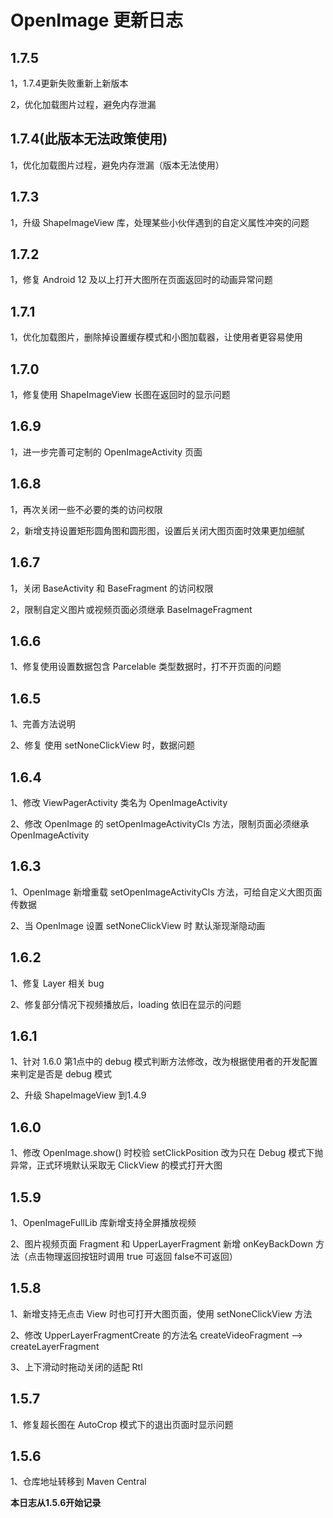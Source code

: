 # OpenImage 更新日志

## 1.7.5

1，1.7.4更新失败重新上新版本

2，优化加载图片过程，避免内存泄漏

## 1.7.4(此版本无法政策使用)

1，优化加载图片过程，避免内存泄漏（版本无法使用）

## 1.7.3

1，升级 ShapeImageView 库，处理某些小伙伴遇到的自定义属性冲突的问题

## 1.7.2

1，修复 Android 12 及以上打开大图所在页面返回时的动画异常问题

## 1.7.1

1，优化加载图片，删除掉设置缓存模式和小图加载器，让使用者更容易使用

## 1.7.0

1，修复使用 ShapeImageView 长图在返回时的显示问题

## 1.6.9

1，进一步完善可定制的 OpenImageActivity 页面

## 1.6.8

1，再次关闭一些不必要的类的访问权限

2，新增支持设置矩形圆角图和圆形图，设置后关闭大图页面时效果更加细腻

## 1.6.7

1，关闭 BaseActivity 和 BaseFragment 的访问权限

2，限制自定义图片或视频页面必须继承 BaseImageFragment

## 1.6.6

1、修复使用设置数据包含 Parcelable 类型数据时，打不开页面的问题


## 1.6.5

1、完善方法说明

2、修复 使用 setNoneClickView 时，数据问题

## 1.6.4

1、修改 ViewPagerActivity 类名为 OpenImageActivity

2、修改 OpenImage 的 setOpenImageActivityCls 方法，限制页面必须继承 OpenImageActivity

## 1.6.3

1、OpenImage 新增重载 setOpenImageActivityCls 方法，可给自定义大图页面传数据

2、当 OpenImage 设置 setNoneClickView 时 默认渐现渐隐动画

## 1.6.2

1、修复 Layer 相关 bug

2、修复部分情况下视频播放后，loading 依旧在显示的问题

## 1.6.1

1、针对 1.6.0 第1点中的 debug 模式判断方法修改，改为根据使用者的开发配置来判定是否是 debug 模式

2、升级 ShapeImageView 到1.4.9

## 1.6.0

1、修改 OpenImage.show() 时校验 setClickPosition 改为只在 Debug 模式下抛异常，正式环境默认采取无 ClickView 的模式打开大图


## 1.5.9

1、OpenImageFullLib 库新增支持全屏播放视频

2、图片视频页面 Fragment 和 UpperLayerFragment 新增 onKeyBackDown 方法（点击物理返回按钮时调用 true 可返回 false不可返回）


## 1.5.8

1、新增支持无点击 View 时也可打开大图页面，使用 setNoneClickView 方法

2、修改 UpperLayerFragmentCreate 的方法名 createVideoFragment --> createLayerFragment

3、上下滑动时拖动关闭的适配 Rtl


## 1.5.7

1、修复超长图在 AutoCrop 模式下的退出页面时显示问题

## 1.5.6

1、仓库地址转移到 Maven Central 

**本日志从1.5.6开始记录**